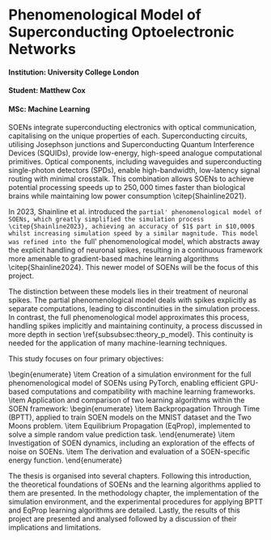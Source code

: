# Phenomenological Model of Superconducting Optoelectronic Networks

#### **Institution**: University College London

#### **Student**: Matthew Cox

#### **MSc**: Machine Learning



SOENs integrate superconducting electronics with optical communication, capitalising on the unique properties of each. Superconducting circuits, utilising Josephson junctions and Superconducting Quantum Interference Devices (SQUIDs), provide low-energy, high-speed analogue computational primitives. Optical components, including waveguides and superconducting single-photon detectors (SPDs), enable high-bandwidth, low-latency signal routing with minimal crosstalk. This combination allows SOENs to achieve potential processing speeds up to $250,000$ times faster than biological brains while maintaining low power consumption \citep{Shainline2021}.

In 2023, Shainline et al. introduced the `partial' phenomenological model of SOENs, which greatly simplified the simulation process \citep{Shainline2023}, achieving an accuracy of $1$ part in $10,000$ whilst increasing simulation speed by a similar magnitude. This model was refined into the `full' phenomenological model, which abstracts away the explicit handling of neuronal spikes, resulting in a continuous framework more amenable to gradient-based machine learning algorithms \citep{Shainline2024}. This newer model of SOENs will be the focus of this project.

The distinction between these models lies in their treatment of neuronal spikes. The partial phenomenological model deals with spikes explicitly as separate computations, leading to discontinuities in the simulation process. In contrast, the full phenomenological model approximates this process, handling spikes implicitly and maintaining continuity, a process discussed in more depth in section \ref{subsubsec:theory_p_model}. This continuity is needed for the application of many machine-learning techniques.

This study focuses on four primary objectives:

\begin{enumerate}
    \item Creation of a simulation environment for the full phenomenological model of SOENs using PyTorch, enabling efficient GPU-based computations and compatibility with machine learning frameworks.
    \item Application and comparison of two learning algorithms within the SOEN framework:
    \begin{enumerate}
        \item Backpropagation Through Time (BPTT), applied to train SOEN models on the MNIST dataset and the Two Moons problem.
        \item Equilibrium Propagation (EqProp), implemented to solve a simple random value prediction task.
    \end{enumerate}
    \item Investigation of SOEN dynamics, including an exploration of the effects of noise on SOENs.
    \item The derivation and evaluation of a SOEN-specific energy function.
\end{enumerate}

The thesis is organised into several chapters. Following this introduction, the theoretical foundations of SOENs and the learning algorithms applied to them are presented. In the methodology chapter, the implementation of the simulation environment, and the experimental procedures for applying BPTT and EqProp learning algorithms are detailed. Lastly, the results of this project are presented and analysed followed by a discussion of their implications and limitations.
